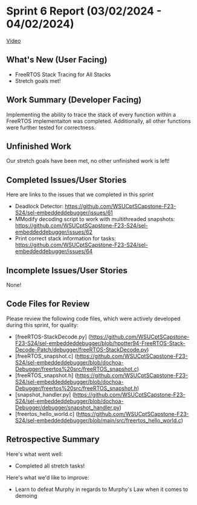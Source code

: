 # Sprint 6 Report (03/02/2024 - 04/02/2024)

[Video](https://youtu.be/3sjefHx5_tU)

## What's New (User Facing)
 * FreeRTOS Stack Tracing for All Stacks
 * Stretch goals met!

## Work Summary (Developer Facing)
Implementing the ability to trace the stack of every function within a FreeRTOS implementaiton was completed. Additionally, all other functions were further tested for correctness.


## Unfinished Work
Our stretch goals have been met, no other unfinished work is left!

## Completed Issues/User Stories
Here are links to the issues that we completed in this sprint
 * Deadlock Detector: https://github.com/WSUCptSCapstone-F23-S24/sel-embeddeddebugger/issues/61
 * MModify decoding script to work with multithreaded snapshots: https://github.com/WSUCptSCapstone-F23-S24/sel-embeddeddebugger/issues/62
 * Print correct stack information for tasks: https://github.com/WSUCptSCapstone-F23-S24/sel-embeddeddebugger/issues/64
 
 ## Incomplete Issues/User Stories
None!

## Code Files for Review
Please review the following code files, which were actively developed during this sprint, for quality:
 * [freeRTOS-StackDecode.py] (https://github.com/WSUCptSCapstone-F23-S24/sel-embeddeddebugger/blob/hpotter94-FreeRTOS-Stack-Decode-Patch/debugger/freeRTOS-StackDecode.py)
 * [freeRTOS_snapshot.c] (https://github.com/WSUCptSCapstone-F23-S24/sel-embeddeddebugger/blob/dochoa-Debugger/freertos%20src/freeRTOS_snapshot.c)
 * [freeRTOS_snapshot.h] (https://github.com/WSUCptSCapstone-F23-S24/sel-embeddeddebugger/blob/dochoa-Debugger/freertos%20src/freeRTOS_snapshot.h)
 * [snapshot_handler.py] (https://github.com/WSUCptSCapstone-F23-S24/sel-embeddeddebugger/blob/dochoa-Debugger/debugger/snapshot_handler.py)
 * [freertos_hello_world.c] (https://github.com/WSUCptSCapstone-F23-S24/sel-embeddeddebugger/blob/main/src/freertos_hello_world.c)

## Retrospective Summary
Here's what went well:
  * Completed all stretch tasks!

Here's what we'd like to improve:
  * Learn to defeat Murphy in regards to Murphy's Law when it comes to demoing
